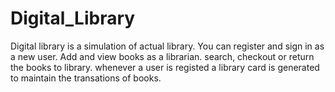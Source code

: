 # Digital_Library

Digital library is a simulation of actual library. You can register and sign in as a new user. Add and view books as a librarian. search, checkout or return the books to library. whenever a user is registed a library card is generated to maintain the transations of books.
